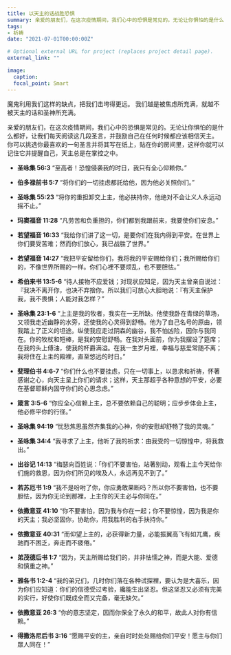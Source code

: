 ```yaml
---
title: 以天主的话战胜恐惧
summary: 亲爱的朋友们，在这次疫情期间，我们心中的恐惧是常见的。无论让你惧怕的是什么都好，让我们每天阅读这几段圣言，并鼓励自己在任何时候都应该相信天主。
tags:
- 祈祷
date: "2021-07-01T00:00:00Z"

# Optional external URL for project (replaces project detail page).
external_link: ""

image:
  caption:
  focal_point: Smart
---
```

魔鬼利用我们这样的缺点，把我们击垮得更远。 我们越是被焦虑所充满，就越不被天主的话和圣神所充满。

亲爱的朋友们，在这次疫情期间，我们心中的恐惧是常见的。无论让你惧怕的是什么都好，让我们每天阅读这几段圣言，并鼓励自己在任何时候都应该相信天主。 你可以挑选你最喜欢的一句圣言并将其写在纸上，贴在你的房间里，这样你就可以记住它并提醒自己，天主总是在掌控之中。

- **圣咏集 56:3**
“至高者！恐惶侵袭我的时日，我只有全心仰赖你。”

- **伯多禄前书 5:7**
“将你们的一切挂虑都託给他，因为他必关照你们。”

- **圣咏集 55:23**
“将你的重担卸交上主，他必扶持你，他绝对不会让义人永远动摇不止。”

- **玛窦福音 11:28**
“凡劳苦和负重担的，你们都到我跟前来，我要使你们安息。”

- **若望福音 16:33**
“我给你们讲了这一切，是要你们在我内得到平安。在世界上你们要受苦难；然而你们放心，我已战胜了世界。”

- **若望福音 14:27**
“我把平安留给你们，我将我的平安赐给你们；我所赐给你们的，不像世界所赐的一样。你们心裡不要烦乱，也不要胆怯。”

- **希伯来书 13:5-6**
“待人接物不应爱钱；对现状应知足，因为天主曾亲自说过：『我决不离开你，也决不弃捨你。所以我们可放心大胆地说：『有天主保护我，我不畏惧；人能对我怎样？”

- **圣咏集 23:1-6**
“上主是我的牧者，我实在一无所缺。他使我卧在青绿的草场，又领我走近幽静的水旁，还使我的心灵得到舒畅。他为了自己名号的原由，领我踏上了正义的坦途。纵使我应走过阴森的幽谷，我不怕凶险，因你与我同在。你的牧杖和短棒，是我的安慰舒畅。在我对头面前，你为我摆设了筵席；在我的头上傅油，使我的杯爵满溢。在我一生岁月裡，幸福与慈爱常随不离；我将住在上主的殿裡，直至悠远的时日。”

- **斐理伯书 4:6-7**
“你们什么也不要挂虑，只在一切事上，以恳求和祈祷，怀著感谢之心，向天主呈上你们的请求；这样，天主那超乎各种意想的平安，必要在基督耶稣内固守你们的心思念虑。”

- **箴言 3:5-6**
“你应全心信赖上主，总不要依赖自己的聪明；应步步体会上主，他必修平你的行径。”

- **圣咏集 94:19**
“忧愁焦思虽然齐集我的心神，你的安慰却舒畅了我的灵魂。”

- **圣咏集 34:4**
“我寻求了上主，他听了我的祈求：由我受的一切惊惶中，将我救出。”

- **出谷记 14:13**
“梅瑟向百姓说：「你们不要害怕，站著别动，观看上主今天给你们施的救恩，因为你们所见的埃及人，永远再见不到了。”

- **若苏厄书 1:9**
“我不是吩咐了你，你应勇敢果断吗？所以你不要害怕，也不要胆怯，因为你无论到那裡，上主你的天主必与你同在。”

- **依撒意亚 41:10**
“你不要害怕，因为我与你在一起；你不要惊惶，因为我是你的天主；我必坚固你，协助你，用我胜利的右手扶持你。”

- **依撒意亚 40:31**
“而仰望上主的，必获得新力量，必能振翼高飞有如兀鹰，疾驰而不困乏，奔走而不疲倦。”

- **弟茂德后书 1:7**
“因为，天主所赐给我们的，并非怯懦之神，而是大能、爱德和慎重之神。”

- **雅各书 1:2-4**
“我的弟兄们，几时你们落在各种试探裡，要认为是大喜乐，因为你们应知道：你们的信德受过考验，纔能生出坚忍。但这坚忍又必须有完美的实行，好使你们既成全而又完备，毫无缺欠。”

- **依撒意亚 26:3**
“你的意志坚定，因而你保全了永久的和平，故此人对你有信赖。”

- **得撒洛尼后书 3:16**
“愿赐平安的主，亲自时时处处赐给你们平安！愿主与你们眾人同在！”
